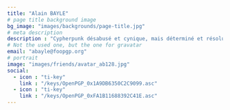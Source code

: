 ```yaml
---
title: "Alain BAYLE"
# page title background image
bg_image: "images/backgrounds/page-title.jpg"
# meta description
description : "Cypherpunk désabusé et cynique, mais déterminé et résolu"
# Not the used one, but the one for gravatar
email: "abayle@foopgp.org"
# portrait
image: "images/friends/avatar_ab128.jpg"
social:
  - icon : "ti-key"
    link : "/keys/OpenPGP_0x1A9DB6350C2C9099.asc"
  - icon : "ti-key"
    link : "/keys/OpenPGP_0xFA1B11688392C41E.asc"
---
```




